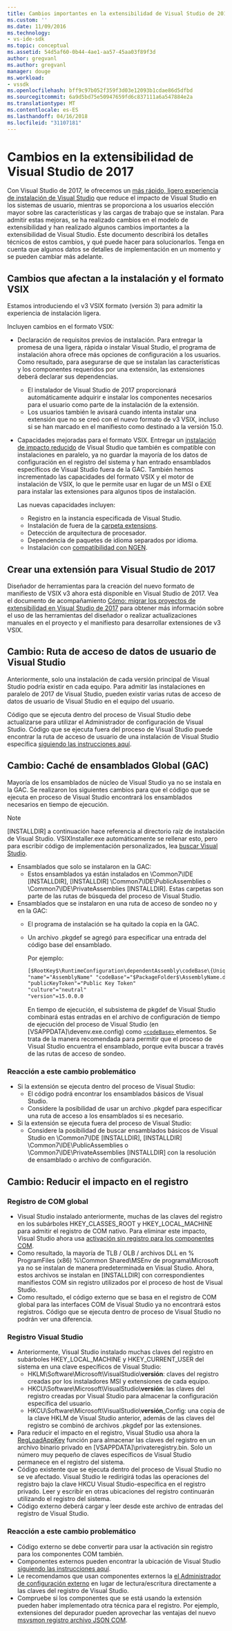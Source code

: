```yaml
---
title: Cambios importantes en la extensibilidad de Visual Studio de 2017 | Documentos de Microsoft
ms.custom: ''
ms.date: 11/09/2016
ms.technology:
- vs-ide-sdk
ms.topic: conceptual
ms.assetid: 54d5af60-0b44-4ae1-aa57-45aa03f89f3d
author: gregvanl
ms.author: gregvanl
manager: douge
ms.workload:
- vssdk
ms.openlocfilehash: bff9c97b052f359f3d03e12093b1cdae86d5dfbd
ms.sourcegitcommit: 6a9d5bd75e50947659fd6c837111a6a547884e2a
ms.translationtype: MT
ms.contentlocale: es-ES
ms.lasthandoff: 04/16/2018
ms.locfileid: "31107181"
---
```

# <a name="changes-in-visual-studio-2017-extensibility"></a>Cambios en la extensibilidad de Visual Studio de 2017

Con Visual Studio de 2017, le ofrecemos un [más rápido, ligero experiencia de instalación de Visual Studio](https://blogs.msdn.microsoft.com/visualstudio/2016/04/01/faster-leaner-visual-studio-installer) que reduce el impacto de Visual Studio en los sistemas de usuario, mientras se proporciona a los usuarios elección mayor sobre las características y las cargas de trabajo que se instalan. Para admitir estas mejoras, se ha realizado cambios en el modelo de extensibilidad y han realizado algunos cambios importantes a la extensibilidad de Visual Studio. Este documento describirá los detalles técnicos de estos cambios, y qué puede hacer para solucionarlos. Tenga en cuenta que algunos datos se detalles de implementación en un momento y se pueden cambiar más adelante.

## <a name="changes-affecting-vsix-format-and-installation"></a>Cambios que afectan a la instalación y el formato VSIX

Estamos introduciendo el v3 VSIX formato (versión 3) para admitir la experiencia de instalación ligera.

Incluyen cambios en el formato VSIX:

* Declaración de requisitos previos de instalación. Para entregar la promesa de una ligera, rápida o instalar Visual Studio, el programa de instalación ahora ofrece más opciones de configuración a los usuarios. Como resultado, para asegurarse de que se instalan las características y los componentes requeridos por una extensión, las extensiones deberá declarar sus dependencias.
  * El instalador de Visual Studio de 2017 proporcionará automáticamente adquirir e instalar los componentes necesarios para el usuario como parte de la instalación de la extensión.
  * Los usuarios también le avisará cuando intenta instalar una extensión que no se creó con el nuevo formato de v3 VSIX, incluso si se han marcado en el manifiesto como destinado a la versión 15.0.
* Capacidades mejoradas para el formato VSIX. Entregar un [instalación de impacto reducido](https://blogs.msdn.microsoft.com/visualstudio/2016/04/25/anatomy-of-a-low-impact-visual-studio-install) de Visual Studio que también es compatible con instalaciones en paralelo, ya no guardar la mayoría de los datos de configuración en el registro del sistema y han entrado ensamblados específicos de Visual Studio fuera de la GAC. También hemos incrementado las capacidades del formato VSIX y el motor de instalación de VSIX, lo que le permite usar en lugar de un MSI o EXE para instalar las extensiones para algunos tipos de instalación.

  Las nuevas capacidades incluyen:

  * Registro en la instancia especificada de Visual Studio.
  * Instalación de fuera de la [carpeta extensions](set-install-root.md).
  * Detección de arquitectura de procesador.
  * Dependencia de paquetes de idioma separados por idioma.
  * Instalación con [compatibilidad con NGEN](ngen-support.md).

## <a name="building-an-extension-for-visual-studio-2017"></a>Crear una extensión para Visual Studio de 2017

Diseñador de herramientas para la creación del nuevo formato de manifiesto de VSIX v3 ahora está disponible en Visual Studio de 2017. Vea el documento de acompañamiento [Cómo: migrar los proyectos de extensibilidad en Visual Studio de 2017](how-to-migrate-extensibility-projects-to-visual-studio-2017.md) para obtener más información sobre el uso de las herramientas del diseñador o realizar actualizaciones manuales en el proyecto y el manifiesto para desarrollar extensiones de v3 VSIX.

## <a name="change-visual-studio-user-data-path"></a>Cambio: Ruta de acceso de datos de usuario de Visual Studio

Anteriormente, solo una instalación de cada versión principal de Visual Studio podría existir en cada equipo. Para admitir las instalaciones en paralelo de 2017 de Visual Studio, pueden existir varias rutas de acceso de datos de usuario de Visual Studio en el equipo del usuario.

Código que se ejecuta dentro del proceso de Visual Studio debe actualizarse para utilizar el Administrador de configuración de Visual Studio. Código que se ejecuta fuera del proceso de Visual Studio puede encontrar la ruta de acceso de usuario de una instalación de Visual Studio específica [siguiendo las instrucciones aquí](locating-visual-studio.md).

## <a name="change-global-assembly-cache-gac"></a>Cambio: Caché de ensamblados Global (GAC)

Mayoría de los ensamblados de núcleo de Visual Studio ya no se instala en la GAC. Se realizaron los siguientes cambios para que el código que se ejecuta en proceso de Visual Studio encontrará los ensamblados necesarios en tiempo de ejecución.

> [!NOTE]
> [INSTALLDIR] a continuación hace referencia al directorio raíz de instalación de Visual Studio. VSIXInstaller.exe automáticamente se rellenar esto, pero para escribir código de implementación personalizados, lea [buscar Visual Studio](locating-visual-studio.md).

* Ensamblados que solo se instalaron en la GAC:
  * Estos ensamblados ya están instalados en \Common7\IDE [INSTALLDIR]\, [INSTALLDIR] \Common7\IDE\PublicAssemblies o \Common7\IDE\PrivateAssemblies [INSTALLDIR]. Estas carpetas son parte de las rutas de búsqueda del proceso de Visual Studio.
* Ensamblados que se instalaron en una ruta de acceso de sondeo no y en la GAC:
  * El programa de instalación se ha quitado la copia en la GAC.
  * Un archivo .pkgdef se agregó para especificar una entrada del código base del ensamblado.

    Por ejemplo:
    
    ```xml
    [$RootKey$\RuntimeConfiguration\dependentAssembly\codeBase\{UniqueGUID}]
    "name"="AssemblyName" "codeBase"="$PackageFolder$\AssemblyName.dll"
    "publicKeyToken"="Public Key Token"
    "culture"="neutral"
    "version"=15.0.0.0
    ```
    En tiempo de ejecución, el subsistema de pkgdef de Visual Studio combinará estas entradas en el archivo de configuración de tiempo de ejecución del proceso de Visual Studio (en [VSAPPDATA]\devenv.exe.config) como [ `<codeBase>` ](https://msdn.microsoft.com/en-us/library/efs781xb(v=vs.110).aspx) elementos. Se trata de la manera recomendada para permitir que el proceso de Visual Studio encuentra el ensamblado, porque evita buscar a través de las rutas de acceso de sondeo.

### <a name="reacting-to-this-breaking-change"></a>Reacción a este cambio problemático

* Si la extensión se ejecuta dentro del proceso de Visual Studio:
  * El código podrá encontrar los ensamblados básicos de Visual Studio.
  * Considere la posibilidad de usar un archivo .pkgdef para especificar una ruta de acceso a los ensamblados si es necesario.
* Si la extensión se ejecuta fuera del proceso de Visual Studio:
  * Considere la posibilidad de buscar ensamblados básicos de Visual Studio en \Common7\IDE [INSTALLDIR]\, [INSTALLDIR] \Common7\IDE\PublicAssemblies o \Common7\IDE\PrivateAssemblies [INSTALLDIR] con la resolución de ensamblado o archivo de configuración.

## <a name="change-reduce-registry-impact"></a>Cambio: Reducir el impacto en el registro

### <a name="global-com-registration"></a>Registro de COM global

* Visual Studio instalado anteriormente, muchas de las claves del registro en los subárboles HKEY_CLASSES_ROOT y HKEY_LOCAL_MACHINE para admitir el registro de COM nativo. Para eliminar este impacto, Visual Studio ahora usa [activación sin registro para los componentes COM](https://msdn.microsoft.com/en-us/library/ms973913.aspx).
* Como resultado, la mayoría de TLB / OLB / archivos DLL en % ProgramFiles (x86) %\Common Shared\MSEnv de programa\Microsoft ya no se instalan de manera predeterminada en Visual Studio. Ahora, estos archivos se instalan en [INSTALLDIR] con correspondientes manifiestos COM sin registro utilizados por el proceso de host de Visual Studio.
* Como resultado, el código externo que se basa en el registro de COM global para las interfaces COM de Visual Studio ya no encontrará estos registros. Código que se ejecuta dentro de proceso de Visual Studio no podrán ver una diferencia.

### <a name="visual-studio-registry"></a>Registro Visual Studio

* Anteriormente, Visual Studio instalado muchas claves del registro en subárboles HKEY_LOCAL_MACHINE y HKEY_CURRENT_USER del sistema en una clave específicos de Visual Studio:
  * HKLM\Software\Microsoft\VisualStudio\\**versión**: claves del registro creadas por los instaladores MSI y extensiones de cada equipo.
  * HKCU\Software\Microsoft\VisualStudio\\**versión**: las claves del registro creadas por Visual Studio para almacenar la configuración específica del usuario.
  * HKCU\Software\Microsoft\VisualStudio\\**versión**_Config: una copia de la clave HKLM de Visual Studio anterior, además de las claves del registro se combinó de archivos .pkgdef por las extensiones.
* Para reducir el impacto en el registro, Visual Studio usa ahora la [RegLoadAppKey](https://msdn.microsoft.com/en-us/library/windows/desktop/ms724886(v=vs.85).aspx) función para almacenar las claves del registro en un archivo binario privado en [VSAPPDATA]\privateregistry.bin. Solo un número muy pequeño de claves específicos de Visual Studio permanece en el registro del sistema.
* Código existente que se ejecuta dentro del proceso de Visual Studio no se ve afectado. Visual Studio le redirigirá todas las operaciones del registro bajo la clave HKCU Visual Studio-específica en el registro privado. Leer y escribir en otras ubicaciones del registro continuarán utilizando el registro del sistema.
* Código externo deberá cargar y leer desde este archivo de entradas del registro de Visual Studio.

### <a name="reacting-to-this-breaking-change"></a>Reacción a este cambio problemático

* Código externo se debe convertir para usar la activación sin registro para los componentes COM también.
* Componentes externos pueden encontrar la ubicación de Visual Studio [siguiendo las instrucciones aquí](https://blogs.msdn.microsoft.com/heaths/2016/09/15/changes-to-visual-studio-15-setup).
* Le recomendamos que usan componentes externos la [el Administrador de configuración externo](https://msdn.microsoft.com/en-us/library/microsoft.visualstudio.settings.externalsettingsmanager.aspx) en lugar de lectura/escritura directamente a las claves del registro de Visual Studio.
* Compruebe si los componentes que se está usando la extensión pueden haber implementado otra técnica para el registro. Por ejemplo, extensiones del depurador pueden aprovechar las ventajas del nuevo [msvsmon registro archivo JSON COM](migrate-debugger-COM-registration.md).
